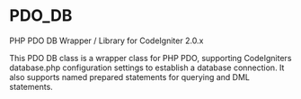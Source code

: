 PDO_DB
======

PHP PDO DB Wrapper / Library for CodeIgniter 2.0.x

This PDO DB class is a wrapper class for PHP PDO, supporting CodeIgniters database.php configuration settings to establish a database connection.
It also supports named prepared statements for querying and DML statements.
